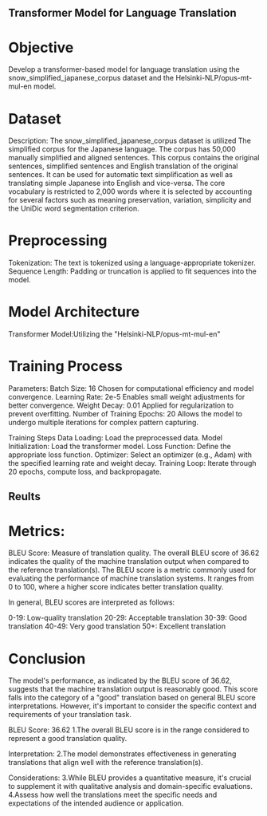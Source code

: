 ## Transformer Model for Language Translation

# Objective
Develop a transformer-based model for language translation using the snow_simplified_japanese_corpus dataset and the Helsinki-NLP/opus-mt-mul-en model.

# Dataset
Description: The snow_simplified_japanese_corpus dataset is utilized
The simplified corpus for the Japanese language. The corpus has 50,000 manually simplified and aligned sentences.
This corpus contains the original sentences, simplified sentences and English translation of the original sentences.
It can be used for automatic text simplification as well as translating simple Japanese into English and vice-versa.
The core vocabulary is restricted to 2,000 words where it is selected by accounting for several factors such as meaning preservation, variation, simplicity and the UniDic word segmentation criterion.

# Preprocessing
Tokenization: The text is tokenized using a language-appropriate tokenizer.
Sequence Length: Padding or truncation is applied to fit sequences into the model.

# Model Architecture
Transformer Model:Utilizing the "Helsinki-NLP/opus-mt-mul-en"

# Training Process
Parameters:
Batch Size: 16
  Chosen for computational efficiency and model convergence.
Learning Rate: 2e-5
  Enables small weight adjustments for better convergence.
Weight Decay: 0.01
  Applied for regularization to prevent overfitting.
Number of Training Epochs: 20
  Allows the model to undergo multiple iterations for complex pattern capturing.

Training Steps
  Data Loading: Load the preprocessed data.
  Model Initialization: Load the transformer model.
  Loss Function: Define the appropriate loss function.
  Optimizer: Select an optimizer (e.g., Adam) with the specified learning rate and weight decay.
  Training Loop: Iterate through 20 epochs, compute loss, and backpropagate.

## Reults
# Metrics:
  BLEU Score: Measure of translation quality.
The overall BLEU score of 36.62 indicates the quality of the machine translation output when compared to the reference translation(s). The BLEU score is a metric commonly used for evaluating the performance of machine translation systems. It ranges from 0 to 100, where a higher score indicates better translation quality.

In general, BLEU scores are interpreted as follows:

0-19: Low-quality translation
20-29: Acceptable translation
30-39: Good translation
40-49: Very good translation
50+: Excellent translation

# Conclusion
The model's performance, as indicated by the BLEU score of 36.62, suggests that the machine translation output is reasonably good. This score falls into the category of a "good" translation based on general BLEU score interpretations. However, it's important to consider the specific context and requirements of your translation task.


BLEU Score: 36.62
1.The overall BLEU score is in the range considered to represent a good translation quality.

Interpretation:
2.The model demonstrates effectiveness in generating translations that align well with the reference translation(s).

Considerations:
3.While BLEU provides a quantitative measure, it's crucial to supplement it with qualitative analysis and domain-specific evaluations.
4.Assess how well the translations meet the specific needs and expectations of the intended audience or application.




  
